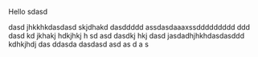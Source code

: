 Hello
sdasd

dasd
jhkkhkdasdasd skjdhakd
dasddddd
assdasdaaaxssddddddddd
ddd
dasd kd jkhakj hdkjhkj h sd asd
dasdkj hkj
dasd jasdadhjhkhdasdasddd
kdhkjhdj
das
ddasda
dasdasd
asd
as
d
a
s
